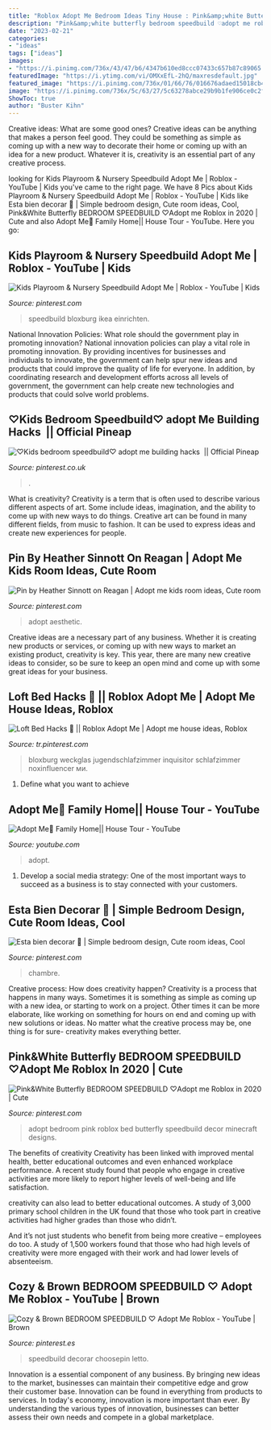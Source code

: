 ```yaml
---
title: "Roblox Adopt Me Bedroom Ideas Tiny House : Pink&amp;white Butterfly Bedroom Speedbuild ♡adopt Me Roblox In 2020"
description: "Pink&amp;white butterfly bedroom speedbuild ♡adopt me roblox in 2020"
date: "2023-02-21"
categories:
- "ideas"
tags: ["ideas"]
images:
- "https://i.pinimg.com/736x/43/47/b6/4347b610ed8ccc07433c657b87c89065.jpg"
featuredImage: "https://i.ytimg.com/vi/OMXxEfL-2hQ/maxresdefault.jpg"
featured_image: "https://i.pinimg.com/736x/01/66/76/016676adaed15018cb401b49ed4c71e0.jpg"
image: "https://i.pinimg.com/736x/5c/63/27/5c63278abce29b9b1fe906ce0c2f210f.jpg"
ShowToc: true
author: "Buster Kihn"
---
```



Creative ideas: What are some good ones?
Creative ideas can be anything that makes a person feel good. They could be something as simple as coming up with a new way to decorate their home or coming up with an idea for a new product. Whatever it is, creativity is an essential part of any creative process.

	

		
looking for Kids Playroom &amp; Nursery Speedbuild Adopt Me | Roblox - YouTube | Kids you've came to the right page. We have 8 Pics about Kids Playroom &amp; Nursery Speedbuild Adopt Me | Roblox - YouTube | Kids like Esta bien decorar 🎀 | Simple bedroom design, Cute room ideas, Cool, Pink&amp;White Butterfly BEDROOM SPEEDBUILD ♡Adopt me Roblox in 2020 | Cute and also Adopt Me🌹 Family Home|| House Tour - YouTube. Here you go:
		
    
## Kids Playroom &amp; Nursery Speedbuild Adopt Me | Roblox - YouTube | Kids

<img loading=lazy src="https://i.pinimg.com/736x/01/66/76/016676adaed15018cb401b49ed4c71e0.jpg" onerror="this.onerror=null;this.src='https://tse1.mm.bing.net/th?id=OIP.tOePUWZjKRD66A7L-S4iHwHaFj&amp;pid=15.1';" alt="Kids Playroom &amp; Nursery Speedbuild Adopt Me | Roblox - YouTube | Kids">

_Source: pinterest.com_

>speedbuild bloxburg ikea einrichten. 

	

National Innovation Policies: What role should the government play in promoting innovation?
National innovation policies can play a vital role in promoting innovation. By providing incentives for businesses and individuals to innovate, the government can help spur new ideas and products that could improve the quality of life for everyone. In addition, by coordinating research and development efforts across all levels of government, the government can help create new technologies and products that could solve world problems.

    
## ♡Kids Bedroom Speedbuild♡ ︎adopt Me Building Hacks ︎ || Official Pineap

<img loading=lazy src="https://i.pinimg.com/736x/43/47/b6/4347b610ed8ccc07433c657b87c89065.jpg" onerror="this.onerror=null;this.src='https://tse2.mm.bing.net/th?id=OIP.OhXzqonLl0_Nj8glR1Jt2AHaEK&amp;pid=15.1';" alt="♡Kids bedroom speedbuild♡ ︎adopt me building hacks ︎ || Official Pineap">

_Source: pinterest.co.uk_

>. 

	

What is creativity?
Creativity is a term that is often used to describe various different aspects of art. Some include ideas, imagination, and the ability to come up with new ways to do things. Creative art can be found in many different fields, from music to fashion. It can be used to express ideas and create new experiences for people.

    
## Pin By Heather Sinnott On Reagan | Adopt Me Kids Room Ideas, Cute Room

<img loading=lazy src="https://i.pinimg.com/736x/5c/63/27/5c63278abce29b9b1fe906ce0c2f210f.jpg" onerror="this.onerror=null;this.src='https://tse4.mm.bing.net/th?id=OIP.8gvfyGCFSMNR55kEtMR6WQHaFO&amp;pid=15.1';" alt="Pin by Heather Sinnott on Reagan | Adopt me kids room ideas, Cute room">

_Source: pinterest.com_

>adopt aesthetic. 

	

Creative ideas are a necessary part of any business. Whether it is creating new products or services, or coming up with new ways to market an existing product, creativity is key. This year, there are many new creative ideas to consider, so be sure to keep an open mind and come up with some great ideas for your business.

    
## Loft Bed Hacks 🛌 || Roblox Adopt Me | Adopt Me House Ideas, Roblox

<img loading=lazy src="https://i.pinimg.com/736x/1f/53/2a/1f532a2502610cb02ff7a6439b5acce8.jpg" onerror="this.onerror=null;this.src='https://tse3.mm.bing.net/th?id=OIP.V7Zcous9Tq8bcjwogoRFEgHaEK&amp;pid=15.1';" alt="Loft Bed Hacks 🛌 || Roblox Adopt Me | Adopt me house ideas, Roblox">

_Source: tr.pinterest.com_

>bloxburg weckglas jugendschlafzimmer inquisitor schlafzimmer noxinfluencer ми. 

	

1. Define what you want to achieve 

    
## Adopt Me🌹 Family Home|| House Tour - YouTube

<img loading=lazy src="https://i.ytimg.com/vi/OMXxEfL-2hQ/maxresdefault.jpg" onerror="this.onerror=null;this.src='https://tse4.mm.bing.net/th?id=OIP.3ZXAg4ItVR811hLiSH_EsAHaEK&amp;pid=15.1';" alt="Adopt Me🌹 Family Home|| House Tour - YouTube">

_Source: youtube.com_

>adopt. 

	

1. Develop a social media strategy: One of the most important ways to succeed as a business is to stay connected with your customers.

    
## Esta Bien Decorar 🎀 | Simple Bedroom Design, Cute Room Ideas, Cool

<img loading=lazy src="https://i.pinimg.com/736x/66/b4/fc/66b4fc6846fd97485a5aef619406cc20.jpg" onerror="this.onerror=null;this.src='https://tse1.mm.bing.net/th?id=OIP.4kVEcL7rlCZDUquwfgO60wHaEK&amp;pid=15.1';" alt="Esta bien decorar 🎀 | Simple bedroom design, Cute room ideas, Cool">

_Source: pinterest.com_

>chambre. 

	

Creative process: How does creativity happen?
Creativity is a process that happens in many ways. Sometimes it is something as simple as coming up with a new idea, or starting to work on a project. Other times it can be more elaborate, like working on something for hours on end and coming up with new solutions or ideas. No matter what the creative process may be, one thing is for sure- creativity makes everything better.

    
## Pink&amp;White Butterfly BEDROOM SPEEDBUILD ♡Adopt Me Roblox In 2020 | Cute

<img loading=lazy src="https://i.pinimg.com/736x/03/b3/09/03b3098a6827714a3c5dabc90b1b2cc7.jpg" onerror="this.onerror=null;this.src='https://tse4.mm.bing.net/th?id=OIP.CFE9rCsdzK2FwuRPxRL9HAHaEK&amp;pid=15.1';" alt="Pink&amp;White Butterfly BEDROOM SPEEDBUILD ♡Adopt me Roblox in 2020 | Cute">

_Source: pinterest.com_

>adopt bedroom pink roblox bed butterfly speedbuild decor minecraft designs. 

	

The benefits of creativity
Creativity has been linked with improved mental health, better educational outcomes and even enhanced workplace performance.
A recent study found that people who engage in creative activities are more likely to report higher levels of well-being and life satisfaction.

 creativity can also lead to better educational outcomes. A study of 3,000 primary school children in the UK found that those who took part in creative activities had higher grades than those who didn’t.

And it’s not just students who benefit from being more creative – employees do too. A study of 1,500 workers found that those who had high levels of creativity were more engaged with their work and had lower levels of absenteeism.

    
## Cozy &amp; Brown BEDROOM SPEEDBUILD ♡ Adopt Me Roblox - YouTube | Brown

<img loading=lazy src="https://i.pinimg.com/736x/82/16/86/8216862b32b2492ef50d6c123c6bc823.jpg" onerror="this.onerror=null;this.src='https://tse2.mm.bing.net/th?id=OIP.GMGvCkCKmo3uX6b1A31rvwHaFj&amp;pid=15.1';" alt="Cozy &amp; Brown BEDROOM SPEEDBUILD ♡ Adopt Me Roblox - YouTube | Brown">

_Source: pinterest.es_

>speedbuild decorar choosepin letto. 

	

Innovation is a essential component of any business. By bringing new ideas to the market, businesses can maintain their competitive edge and grow their customer base. Innovation can be found in everything from products to services. In today's economy, innovation is more important than ever. By understanding the various types of innovation, businesses can better assess their own needs and compete in a global marketplace.

